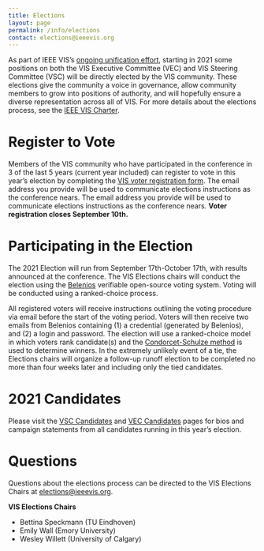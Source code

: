 ```yaml
---
title: Elections
layout: page
permalink: /info/elections
contact: elections@ieeevis.org
---
```


As part of IEEE VIS’s [ongoing unification effort](http://ieeevis.org/year/2020/blog/things-are-changing-2021), starting in 2021 some positions on both the VIS Executive Committee (VEC) and VIS Steering Committee (VSC) will be directly elected by the VIS community. These elections give the community a voice in governance, allow community members to grow into positions of authority, and will hopefully ensure a diverse representation across all of VIS. For more details about the elections process, see the [IEEE VIS Charter](https://docs.google.com/document/d/1OlfURrAEbgH0w4Gn8rbe5WpO4zusdatshf_ZqB6YVF0/).

# Register to Vote
Members of the VIS community who have participated in the conference in 3 of the last 5 years (current year included) can register to vote in this year’s election by completing the [VIS voter registration form](https://forms.gle/vbgrj81deXboumLo6). The email address you provide will be used to communicate elections instructions as the conference nears. The email address you provide will be used to communicate elections instructions as the conference nears. **Voter registration closes September 10th.**

# Participating in the Election
The 2021 Election will run from September 17th-October 17th, with results announced at the conference. The VIS Elections chairs will conduct the election using the [Belenios](https://www.belenios.org/) verifiable open-source voting system. Voting will be conducted using a ranked-choice process. 

All registered voters will receive instructions outlining the voting procedure via email before the start of the voting period. Voters will then receive two emails from Belenios containing (1) a credential (generated by Belenios), and (2) a login and password. The election will use a ranked-choice model in which voters rank candidate(s) and the [Condorcet-Schulze method](https://en.wikipedia.org/wiki/Schulze_method) is used to determine winners. In the extremely unlikely event of a tie, the Elections chairs will organize a follow-up runoff election to be completed no more than four weeks later and including only the tied candidates.

# 2021 Candidates
Please visit the [VSC Candidates](/year/2021/info/vsc-candidates) and [VEC Candidates](/year/2021/info/vec-candidates) pages for bios and campaign statements from all candidates running in this year’s election.

# Questions
Questions about the elections process can be directed to the VIS Elections Chairs at [elections@ieeevis.org](mailto:elections@ieeevis.org).

**VIS Elections Chairs**
* Bettina Speckmann (TU Eindhoven)
* Emily Wall (Emory University)
* Wesley Willett (University of Calgary)
